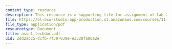 ```yaml
---
content_type: resource
description: This resource is a supporting file for assignment of lab 2.
file: https://ol-ocw-studio-app-production.s3.amazonaws.com/courses/11-520-a-workshop-on-geographic-information-systems-fall-2005/2dd2acc5dcfb7f30039ee3328fa80a2e_assn1_techdoc.pdf
file_type: application/pdf
resourcetype: Document
title: assn1_techdoc.pdf
uid: 2dd2acc5-dcfb-7f30-039e-e3328fa80a2e
---
```

